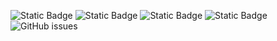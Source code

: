 ![Static Badge](https://img.shields.io/badge/blacklists-61-000000) ![Static Badge](https://img.shields.io/badge/blacklisted-2975302-cc0000) ![Static Badge](https://img.shields.io/badge/whitelisted-2251-00CC00) ![Static Badge](https://img.shields.io/badge/streaming_blacklist-28107-000000) ![GitHub issues](https://img.shields.io/github/issues/fabriziosalmi/blacklists)
